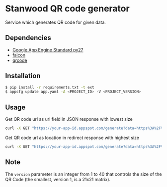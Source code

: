 # Stanwood QR code generator

Service which generates QR code for given data.

## Dependencies

* [Google App Engine Standard py27](https://cloud.google.com/appengine/docs/python/)
* [falcon](https://falconframework.org/)
* [qrcode](https://pypi.org/project/qrcode/)

## Installation

```bash
$ pip install -r requirements.txt -t ext
$ appcfg update app.yaml -A <PROJECT_ID> -V <PROJECT_VERSION>
```

## Usage

Get QR code url as url field in JSON response with lowest size
```bash
curl -X GET "https://your-app-id.appspot.com/generate?data=https%3A%2F%2Fstanwood.io&format=json&version=1
```

Get QR code url as location in redirect response with highest size
```bash
curl -X GET "https://your-app-id.appspot.com/generate?data=https%3A%2F%2Fstanwood.io&version=40
```

## Note

The `version` parameter is an integer from 1 to 40 that controls the size of the QR Code (the smallest, version 1, is a 21x21 matrix). 
